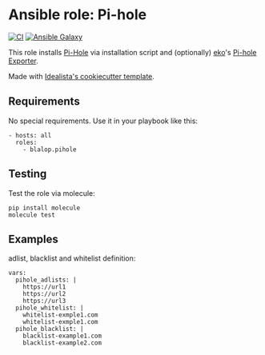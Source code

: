 # Ansible role: Pi-hole

[![CI](https://github.com/blalop/ansible-role-pihole/workflows/CI/badge.svg?event=push)](https://github.com/blalop/ansible-role-pihole/actions?query=workflow%3ACI)
[![Ansible Galaxy](https://img.shields.io/badge/galaxy-blalop.pihole-B62682.svg)](https://galaxy.ansible.com/blalop/pihole)

This role installs [Pi-Hole](https://pi-hole.net/) via installation script and (optionally) [eko](https://github.com/eko)'s [Pi-hole Exporter](https://github.com/eko/pihole-exporter).

Made with [Idealista's cookiecutter template](https://github.com/idealista/cookiecutter-ansible-role).

## Requirements

No special requirements. Use it in your playbook like this:

```
- hosts: all
  roles:
    - blalop.pihole
```

## Testing

Test the role via molecule:

```
pip install molecule
molecule test
```

## Examples
adlist, blacklist and whitelist definition:
```
vars:
  pihole_adlists: |
    https://url1
    https://url2
    https://url3
  pihole_whitelist: |
    whitelist-exmple1.com
    whitelist-exmple1.com
  pihole_blacklist: |
    blacklist-example1.com
    blacklist-example2.com
```
